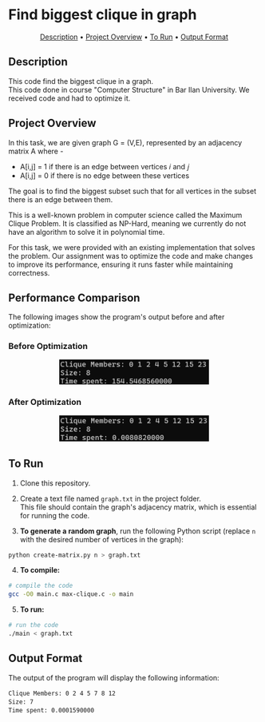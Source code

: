 # Find biggest clique in graph

<p align="center">
  <a href="#description">Description</a> •
  <a href="#project-overview">Project Overview</a> •
  <a href="#to-run">To Run</a> •
  <a href="#output-format">Output Format</a>
</p>

## Description  
This code find the biggest clique in a graph.  
This code done in course "Computer Structure" in Bar Ilan University. We received code and had to optimize it.

## Project Overview  
In this task, we are given graph G = (V,E), represented by an adjacency matrix A where -  
* A[i,j] = 1 if there is an edge between vertices 𝑖  and 𝑗 
* A[i,j] = 0 if there is no edge between these vertices  
  
The goal is to find the biggest subset such that for all vertices in the subset there is an edge between them.  

This is a well-known problem in computer science called the Maximum Clique Problem. It is classified as NP-Hard, meaning we currently do not have an algorithm to solve it in polynomial time.  

For this task, we were provided with an existing implementation that solves the problem. Our assignment was to optimize the code and make changes to improve its performance, ensuring it runs faster while maintaining correctness.

## Performance Comparison  

The following images show the program's output before and after optimization:  

### Before Optimization  
<p align="center">
  <img src="pictures/before.png" alt="Before Optimization" width="300">
</p>  

### After Optimization  
<p align="center">
  <img src="pictures/after.png" alt="After Optimization" width="300">
</p>


## To Run  
1. Clone this repository.  

2. Create a text file named `graph.txt` in the project folder.  
   This file should contain the graph's adjacency matrix, which is essential for running the code.
 
 3. **To generate a random graph**, run the following Python script (replace `n` with the desired number of vertices in the graph):
 ```bash
 python create-matrix.py n > graph.txt
 ```

4. **To compile:**
```bash
# compile the code
gcc -O0 main.c max-clique.c -o main
```  

5. **To run:**
```bash
# run the code
./main < graph.txt
```

## Output Format  
The output of the program will display the following information:
```bash
Clique Members: 0 2 4 5 7 8 12
Size: 7
Time spent: 0.0001590000
```